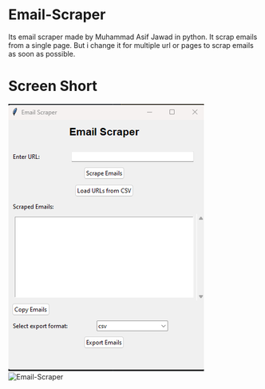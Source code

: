 # Email-Scraper
Its email scraper made by Muhammad Asif Jawad in python. It scrap emails from a single page. But i change it for multiple url or pages to scrap emails as soon as possible.
# Screen Short
![Email-Scraper](https://github.com/MuhammadAsifJawad/Email-Scraper/blob/main/email%20scraper.png)
![Email-Scraper](https://github.com/MuhammadAsifJawad/Email-Scraper/blob/main/second%20image.png.png)
